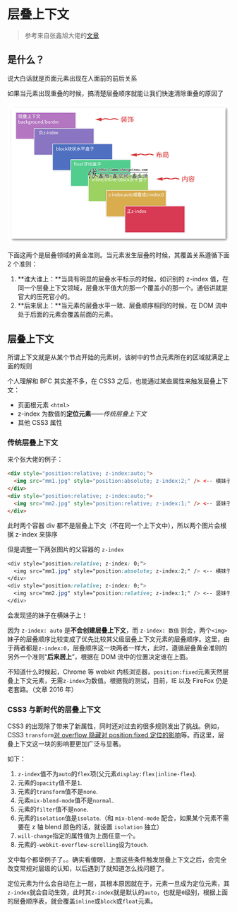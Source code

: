 # 层叠上下文

> 参考来自张鑫旭大佬的[文章](https://www.zhangxinxu.com/wordpress/2016/01/understand-css-stacking-context-order-z-index/)

## 是什么？

说大白话就是页面元素出现在人面前的前后关系

如果当元素出现重叠的时候，搞清楚层叠顺序就能让我们快速清除重叠的原因了

![层叠顺序元素的标注说明](stacking_context.assets/2016-01-07_235108.png)

下面这两个是层叠领域的黄金准则。当元素发生层叠的时候，其覆盖关系遵循下面 2 个准则：

1. **谁大谁上：**当具有明显的层叠水平标示的时候，如识别的 z-index 值，在同一个层叠上下文领域，层叠水平值大的那一个覆盖小的那一个。通俗讲就是官大的压死官小的。
2. **后来居上：**当元素的层叠水平一致、层叠顺序相同的时候，在 DOM 流中处于后面的元素会覆盖前面的元素。

## 层叠上下文

所谓上下文就是从某个节点开始的元素树，该树中的节点元素所在的区域就满足上面的规则

个人理解和 BFC 其实差不多，在 CSS3 之后，也能通过某些属性来触发层叠上下文：

- 页面根元素 `<html>`
- z-index 为数值的**定位元素**——_传统层叠上下文_
- 其他 CSS3 属性

### 传统层叠上下文

来个张大佬的例子：

```html
<div style="position:relative; z-index:auto;">
  <img src="mm1.jpg" style="position:absolute; z-index:2;" /> <-- 横妹子 -->
</div>
<div style="position:relative; z-index:auto;">
  <img src="mm2.jpg" style="position:relative; z-index:1;" /> <-- 竖妹子 -->
</div>
```

此时两个容器 div 都不是层叠上下文（不在同一个上下文中），所以两个图片会根据 z-index 来排序

但是调整一下两张图片的父容器的 `z-index`

```css
<div style="position:relative; z-index: 0;">
  <img src="mm1.jpg" style="position:absolute; z-index:2;" /> <-- 横妹子 -->
</div>
<div style="position:relative; z-index: 0;">
  <img src="mm2.jpg" style="position:relative; z-index:1;" /> <-- 竖妹子 -->
</div>
```

会发现竖的妹子在横妹子上！

因为 `z-index: auto` 是**不会创建层叠上下文**，而 `z-index: 数值` 则会，两个`<img>`妹子的层叠顺序比较变成了优先比较其父级层叠上下文元素的层叠顺序。这里，由于两者都是`z-index:0`，层叠顺序这一块两者一样大，此时，遵循层叠黄金准则的另外一个准则“**后来居上**”，根据在 DOM 流中的位置决定谁在上面。

不知道什么时候起，Chrome 等 webkit 内核浏览器，`position:fixed`元素天然层叠上下文元素，无需`z-index`为数值。根据我的测试，目前，IE 以及 FireFox 仍是老套路。（文章 2016 年）

### CSS3 与新时代的层叠上下文

CSS3 的出现除了带来了新属性，同时还对过去的很多规则发出了挑战。例如，CSS3 `transform`[对 overflow 隐藏对 position:fixed 定位的影响](http://www.zhangxinxu.com/wordpress/2015/05/css3-transform-affect/)等。而这里，层叠上下文这一块的影响要更加广泛与显著。

如下：

1. `z-index`值不为`auto`的`flex`项(父元素`display:flex|inline-flex`).
2. 元素的`opacity`值不是`1`.
3. 元素的`transform`值不是`none`.
4. 元素`mix-blend-mode`值不是`normal`.
5. 元素的`filter`值不是`none`.
6. 元素的`isolation`值是`isolate`.（和 `mix-blend-mode` 配合，如果某个元素不需要在 z 轴 blend 颜色的话，就设置 `isolation` 独立）
7. `will-change`指定的属性值为上面任意一个。
8. 元素的`-webkit-overflow-scrolling`设为`touch`.

文中每个都举例子了。。确实看傻眼，上面这些条件触发层叠上下文之后，会完全改变常规对层级的认知，以后遇到了就知道怎么找问题了。

定位元素为什么会自动在上一层，其根本原因就在于，元素一旦成为定位元素，其`z-index`就会自动生效，此时其`z-index`就是默认的`auto`，也就是`0`级别，根据上面的层叠顺序表，就会覆盖`inline`或`block`或`float`元素。
